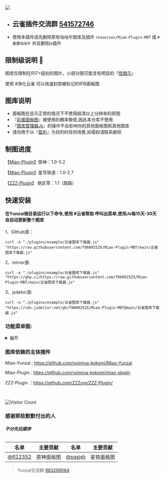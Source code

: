 ![](https://ghp.ci/https://raw.githubusercontent.com/T060925ZX/Miao-Plugin-MBT/refs/heads/main/Skylack-Gallery/Skylack.webp)

 - ## 云雀插件交流群 [541572746](https://qm.qq.com/q/8RKeSngoO4)


- 使用本插件请先删除原有咕咕牛图库及插件 `resources/Miao-Plugin-MBT` 或 `#重置咕咕牛` 并且删除js插件

## 限制级说明 🚨
  图库仅限制在R17+级别的图片，小部分图可能含有明显的『<ins>性暗示</ins>』
  
  使用 #净化云雀 可以快速封禁被标记的R18面板图

## 图库说明
- 面板图在显示正常的情况下不使用超清以上分辨率的原图
- 『<ins>彩蛋面板图</ins>』被使用的概率极低,因此本仓库不使用
- 『<ins>图库管理器Js</ins>』的操作不会影响你的其他面板图和其他图库
- 请勿用于以『<ins>盈利</ins>』为目的的任何场景,如侵权请联系删除

## 制图进度
【[Miao-Plugin](https://github.com/yoimiya-kokomi/miao-plugin)】原神：1.0-5.2

【[Miao-Plugin](https://github.com/yoimiya-kokomi/miao-plugin)】星穹铁道：1.0-2.7

【[ZZZ-Plugin](https://github.com/ZZZure/ZZZ-Plugin/)】 绝区零：1.1（跑路）

## 快速安装

 #### 在Yunzai根目录运行以下命令,使用 #云雀帮助 呼叫出菜单,使用Js每15天-30天会自动更新整个图库

1、Github源：

    curl -o "./plugins/example/云雀图库下载器.js" "https://raw.githubusercontent.com/T060925ZX/Miao-Plugin-MBT/main/云雀图库下载器.js"
2、mirror源:

    curl -o "./plugins/example/云雀图库下载器.js" "https://ghp.ci/https://raw.githubusercontent.com/T060925ZX/Miao-Plugin-MBT/main/云雀图库下载器.js"
3、jsdelivr源:

    curl -o "./plugins/example/云雀图库下载器.js" "https://cdn.jsdelivr.net/gh/T060925ZX/Miao-Plugin-MBT@main/云雀图库下载器.js"



### 功能菜单图:
<details><summary>展开</summary>

![](https://ghp.ci/https://raw.githubusercontent.com/T060925ZX/Miao-Plugin-MBT/refs/heads/main/Skylack-Gallery/help.png)

</details>

### 图库依赖的主体插件
Miao-Yunzai : https://github.com/yoimiya-kokomi/Miao-Yunzai

Miao-Plugin : https://github.com/yoimiya-kokomi/miao-plugin

ZZZ-Plugin ：https://github.com/ZZZure/ZZZ-Plugin/

<br>

<div align="left"> 
  
![Visitor Count](https://profile-counter.glitch.me/T060925ZX/count.svg)
  
</div>

### 感谢那些默默付出的人
###### ***不分先后顺序***


| 名单 | 主要贡献 | 名单  | 主要贡献  |
|:----: |:----: |:----: |:----: |
| [@fl12352](https://github.com/fl12352) | 原神面板图 | [@sgsjsh](https://github.com/sgsjsh) | 星铁面板图  |



>Yunzai交流群 [983299064](https://qm.qq.com/q/ciLUvOjDyw) 